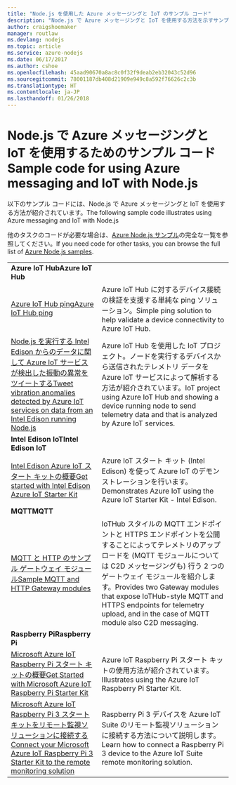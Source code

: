 ```yaml
---
title: "Node.js を使用した Azure メッセージングと IoT のサンプル コード"
description: "Node.js で Azure メッセージングと IoT を使用する方法を示すサンプル コード"
author: craigshoemaker
manager: routlaw
ms.devlang: nodejs
ms.topic: article
ms.service: azure-nodejs
ms.date: 06/17/2017
ms.author: cshoe
ms.openlocfilehash: 45aad90670a8ac8c0f32f9deab2eb32043c52d96
ms.sourcegitcommit: 78001187db408d21909e949c8a592f76626c2c3b
ms.translationtype: HT
ms.contentlocale: ja-JP
ms.lasthandoff: 01/26/2018
---
```

# <a name="sample-code-for-using-azure-messaging-and-iot-with-nodejs"></a><span data-ttu-id="19d16-103">Node.js で Azure メッセージングと IoT を使用するためのサンプル コード</span><span class="sxs-lookup"><span data-stu-id="19d16-103">Sample code for using Azure messaging and IoT with Node.js</span></span>

<span data-ttu-id="19d16-104">以下のサンプル コードには、Node.js で Azure メッセージングと IoT を使用する方法が紹介されています。</span><span class="sxs-lookup"><span data-stu-id="19d16-104">The following sample code illustrates using Azure messaging and IoT with Node.js</span></span>

<span data-ttu-id="19d16-105">他のタスクのコードが必要な場合は、[Azure Node.js サンプル](https://azure.microsoft.com/resources/samples/?term=nodejs)の完全な一覧を参照してください。</span><span class="sxs-lookup"><span data-stu-id="19d16-105">If you need code for other tasks, you can browse the full list of [Azure Node.js samples](https://azure.microsoft.com/resources/samples/?term=nodejs).</span></span>

| | |
|---|---|
| <span data-ttu-id="19d16-106">**Azure IoT Hub**</span><span class="sxs-lookup"><span data-stu-id="19d16-106">**Azure IoT Hub**</span></span> ||
| [<span data-ttu-id="19d16-107">Azure IoT Hub ping</span><span class="sxs-lookup"><span data-stu-id="19d16-107">Azure IoT Hub ping</span></span>](https://github.com/Azure-Samples/iot-hub-node-ping) | <span data-ttu-id="19d16-108">Azure IoT Hub に対するデバイス接続の検証を支援する単純な ping ソリューション。</span><span class="sxs-lookup"><span data-stu-id="19d16-108">Simple ping solution to help validate a device connectivity to Azure IoT Hub.</span></span> |
| [<span data-ttu-id="19d16-109">Node.js を実行する Intel Edison からのデータに関して Azure IoT サービスが検出した振動の異常をツイートする</span><span class="sxs-lookup"><span data-stu-id="19d16-109">Tweet vibration anomalies detected by Azure IoT services on data from an Intel Edison running Node.js</span></span>](https://azure.microsoft.com/resources/samples/iot-hub-nodejs-intel-edison-vibration-anomaly-detection/) | <span data-ttu-id="19d16-110">Azure IoT Hub を使用した IoT プロジェクト。ノードを実行するデバイスから送信されたテレメトリ データを Azure IoT サービスによって解析する方法が紹介されています。</span><span class="sxs-lookup"><span data-stu-id="19d16-110">IoT project using Azure IoT Hub and showing a device running node to send telemetry data and that is analyzed by Azure IoT services.</span></span> |
| <span data-ttu-id="19d16-111">**Intel Edison IoT**</span><span class="sxs-lookup"><span data-stu-id="19d16-111">**Intel Edison IoT**</span></span> ||
| [<span data-ttu-id="19d16-112">Intel Edison Azure IoT スタート キットの概要</span><span class="sxs-lookup"><span data-stu-id="19d16-112">Get started with Intel Edison Azure IoT Starter Kit</span></span>](https://github.com/Azure-Samples/iot-hub-node-intel-edison-getstartedkit) | <span data-ttu-id="19d16-113">Azure IoT スタート キット (Intel Edison) を使って Azure IoT のデモンストレーションを行います。</span><span class="sxs-lookup"><span data-stu-id="19d16-113">Demonstrates Azure IoT using the Azure IoT Starter Kit - Intel Edison.</span></span> |
| <span data-ttu-id="19d16-114">**MQTT**</span><span class="sxs-lookup"><span data-stu-id="19d16-114">**MQTT**</span></span> ||
| [<span data-ttu-id="19d16-115">MQTT と HTTP のサンプル ゲートウェイ モジュール</span><span class="sxs-lookup"><span data-stu-id="19d16-115">Sample MQTT and HTTP Gateway modules</span></span>](https://github.com/Azure-Samples/iot-gateway-mqtt-http) | <span data-ttu-id="19d16-116">IoTHub スタイルの MQTT エンドポイントと HTTPS エンドポイントを公開することによってテレメトリのアップロードを (MQTT モジュールについては C2D メッセージングも) 行う 2 つのゲートウェイ モジュールを紹介します。</span><span class="sxs-lookup"><span data-stu-id="19d16-116">Provides two Gateway modules that expose IoTHub-style MQTT and HTTPS endpoints for telemetry upload, and in the case of MQTT module also C2D messaging.</span></span> |
| <span data-ttu-id="19d16-117">**Raspberry Pi**</span><span class="sxs-lookup"><span data-stu-id="19d16-117">**Raspberry Pi**</span></span> ||
| [<span data-ttu-id="19d16-118">Microsoft Azure IoT Raspberry Pi スタート キットの概要</span><span class="sxs-lookup"><span data-stu-id="19d16-118">Get Started with Microsoft Azure IoT Raspberry Pi Starter Kit</span></span>](https://github.com/Azure-Samples/iot-hub-node-raspberrypi-getting-started) | <span data-ttu-id="19d16-119">Azure IoT Raspberry Pi スタート キットの使用方法が紹介されています。</span><span class="sxs-lookup"><span data-stu-id="19d16-119">Illustrates using the Azure IoT Raspberry Pi Starter Kit.</span></span> |
| [<span data-ttu-id="19d16-120">Microsoft Azure IoT Raspberry Pi 3 スタート キットをリモート監視ソリューションに接続する</span><span class="sxs-lookup"><span data-stu-id="19d16-120">Connect your Microsoft Azure IoT Raspberry Pi 3 Starter Kit to the remote monitoring solution</span></span>](https://azure.microsoft.com/resources/samples/iot-remote-monitoring-node-raspberrypi-getstartedkit/) | <span data-ttu-id="19d16-121">Raspberry Pi 3 デバイスを Azure IoT Suite のリモート監視ソリューションに接続する方法について説明します。</span><span class="sxs-lookup"><span data-stu-id="19d16-121">Learn how to connect a Raspberry Pi 3 device to the Azure IoT Suite remote monitoring solution.</span></span> |
